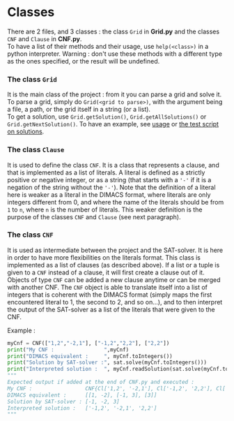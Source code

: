 # Classes

There are 2 files, and 3 classes : the class `Grid` in **Grid.py** and the classes `CNF` and `Clause` in **CNF.py**.  
To have a list of their methods and their usage, use `help(<class>)` in a python interpreter. Warning : don't use these methods with a different type as the ones specified, or the result will be undefined. 

### The class `Grid` 
It is the main class of the project : from it you can parse a grid and solve it. To parse a grid, simply do `Grid(<grid to parse>)`, with the argument being a file, a path, or the grid itself in a string (or a list).  
To get a solution, use `Grid.getSolution()`, `Grid.getAllSolutions()` or `Grid.getNextSolution()`. To have an example, see [usage](https://github.com/NeoGalaxy/INF432#usage) or [the test script on solutions](https://github.com/NeoGalaxy/INF432/blob/master/Tests/test_solustions.py).

### The class `Clause` 
It is used to define the class `CNF`. It is a class that represents a clause, and that is implemented as a list of literals. A literal is defined as a strictly positive or negative integer, or as a string (that starts with a `'-'` if it is a negation of the string without the `'-'`). Note that the definition of a literal here is weaker as a literal in the DIMACS format, where literals are only integers different from 0, and where the name of the literals should be from `1` to `n`, where `n` is the number of literals. This weaker definition is the purpose of the classes `CNF` and `Clause` (see next paragraph).

### The class `CNF`
It is used as intermediate between the project and the SAT-solver. It is here in order to have more flexibilities on the literals format. This class is implemented as a list of clauses (as described above). If a list or a tuple is given to a `CNF` instead of a clause, it will first create a clause out of it.  
Objects of type `CNF` can be added a new clause anytime or can be merged with another CNF. The `CNF` object is able to translate itself into a list of integers that is coherent with the DIMACS format (simply maps the first encountered literal to 1, the second to 2, and so on...), and to then interpret the output of the SAT-solver as a list of the literals that were given to the CNF.

Example :
```python
myCnf = CNF(["1,2","-2,1"], ["-1,2","2,2"], ["2,2"])
print("My CNF :                ",myCnf)
print("DIMACS equivalent :     ", myCnf.toIntegers())
print("Solution by SAT-solver :", sat.solve(myCnf.toIntegers()))
print("Interpreted solution :  ", myCnf.readSolution(sat.solve(myCnf.toIntegers())))
"""
Expected output if added at the end of CNF.py and executed : 
My CNF :                 CNF{Cl['1,2', '-2,1'], Cl['-1,2', '2,2'], Cl['2,2']}
DIMACS equivalent :      [[1, -2], [-1, 3], [3]]
Solution by SAT-solver : [-1, -2, 3]
Interpreted solution :   ['-1,2', '-2,1', '2,2']
"""
```